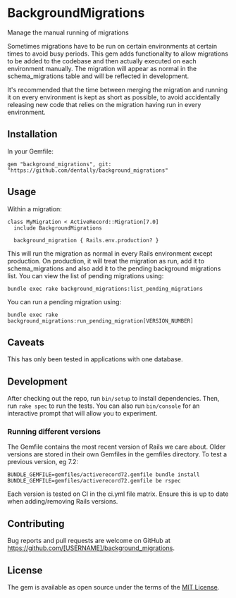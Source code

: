 # BackgroundMigrations

Manage the manual running of migrations

Sometimes migrations have to be run on certain environments at certain times to avoid busy periods. This gem adds functionality to allow migrations to be added to the codebase and then actually executed on each environment manually. The migration will appear as normal in the schema_migrations table and will be reflected in development.

It's recommended that the time between merging the migration and running it on every environment is kept as short as possible, to avoid accidentally releasing new code that relies on the migration having run in every environment.

## Installation

In your Gemfile:

```
gem "background_migrations", git: "https://github.com/dentally/background_migrations"
```

## Usage

Within a migration:

```
class MyMigration < ActiveRecord::Migration[7.0]
  include BackgroundMigrations

  background_migration { Rails.env.production? }
```

This will run the migration as normal in every Rails environment except production. On production, it will treat the migration as run, add it to schema_migrations and also add it to the pending background migrations list. You can view the list of pending migrations using:

```
bundle exec rake background_migrations:list_pending_migrations
```

You can run a pending migration using:

```
bundle exec rake background_migrations:run_pending_migration[VERSION_NUMBER]
```

## Caveats

This has only been tested in applications with one database.


## Development

After checking out the repo, run `bin/setup` to install dependencies. Then, run `rake spec` to run the tests. You can also run `bin/console` for an interactive prompt that will allow you to experiment.

### Running different versions

The Gemfile contains the most recent version of Rails we care about. Older versions are stored in their own Gemfiles in the gemfiles directory. To test a previous version, eg 7.2:

```
BUNDLE_GEMFILE=gemfiles/activerecord72.gemfile bundle install
BUNDLE_GEMFILE=gemfiles/activerecord72.gemfile be rspec
```

Each version is tested on CI in the ci.yml file matrix. Ensure this is up to date when adding/removing Rails versions.

## Contributing

Bug reports and pull requests are welcome on GitHub at https://github.com/[USERNAME]/background_migrations.

## License

The gem is available as open source under the terms of the [MIT License](https://opensource.org/licenses/MIT).
